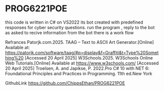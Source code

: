 # PROG6221POE
this code is written in C# on VS2022
its bot created with predefined responses for cyber security questions.
run the program , reply to the bot as asked to recive information from the bot 
there is a work flow

Refrances
Patorjk.com.2025. TAAG – Text to ASCII Art Generator.[Online] Available at: https://patorjk.com/software/taag/#p=display&f=Graffiti&t=Type%20Something%20 [Accessed 20 April 2025]
W3Schools.2025. W3Schools Online Web Tutorials.[Online] Available at https://www.w3schools.com/ [Accessed 20 April 2025]
Troelsen, A. and Japikse, P. 2022.Pro C# 10 with NET 6: Foundational Principles and Practices in Programming. 11th ed.New York

GithubLink
https://github.com/ChippsEthan/PROG6221POE
